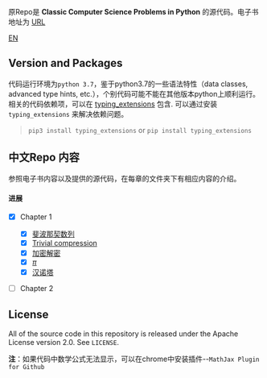 原Repo是 **Classic Computer Science Problems in Python** 的源代码。电子书地址为 [URL](https://www.manning.com/books/classic-computer-science-problems-in-python)

[EN](./README_EN.md)

## Version and Packages
代码运行环境为`python 3.7`，鉴于python3.7的一些语法特性（data classes, advanced type hints, etc.），个别代码可能不能在其他版本python上顺利运行。相关的代码依赖项，可以在
[typing_extensions](https://github.com/python/typing/tree/master/typing_extensions) 包含. 可以通过安装 `typing_extensions` 来解决依赖问题。 
> `pip3 install typing_extensions` or `pip install typing_extensions`

## 中文Repo 内容

参照电子书内容以及提供的源代码，在每章的文件夹下有相应内容的介绍。

#### 进展
- [X] Chapter 1
    - [x] [斐波那契数列](./Chapter1/notes/fib.md)
    - [X] [Trivial compression](./Chapter1/notes/compression.md)
    - [X]  [加密解密](./Chapter1/notes/encryption.md)
    - [X] [$\pi$](./Chapter1/notes/pi.md)
    - [X] [汉诺塔](./Chapter1/notes/hanoi.md)
    
- [ ] Chapter 2




## License
All of the source code in this repository is released under the Apache License version 2.0. See `LICENSE`.

**注**：如果代码中数学公式无法显示，可以在chrome中安装插件--`MathJax Plugin for Github`
